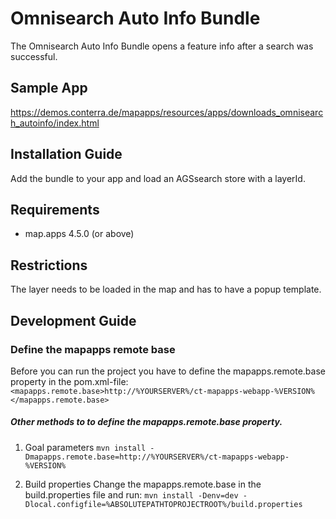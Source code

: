 # Omnisearch Auto Info Bundle
The Omnisearch Auto Info Bundle opens a feature info after a search was successful.

Sample App
------------------
https://demos.conterra.de/mapapps/resources/apps/downloads_omnisearch_autoinfo/index.html

Installation Guide
------------------
Add the bundle to your app and load an AGSsearch store with a layerId.

Requirements
------------------
* map.apps 4.5.0 (or above)


Restrictions
------------------
The layer needs to be loaded in the map and has to have a popup template.

Development Guide
------------------
### Define the mapapps remote base
Before you can run the project you have to define the mapapps.remote.base property in the pom.xml-file:
`<mapapps.remote.base>http://%YOURSERVER%/ct-mapapps-webapp-%VERSION%</mapapps.remote.base>`

##### Other methods to to define the mapapps.remote.base property.
1. Goal parameters
`mvn install -Dmapapps.remote.base=http://%YOURSERVER%/ct-mapapps-webapp-%VERSION%`

2. Build properties
Change the mapapps.remote.base in the build.properties file and run:
`mvn install -Denv=dev -Dlocal.configfile=%ABSOLUTEPATHTOPROJECTROOT%/build.properties`
